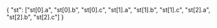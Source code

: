 {
  "st": ["st[0].a", "st[0].b", "st[0].c", "st[1].a", "st[1].b", "st[1].c", "st[2].a", "st[2].b", "st[2].c"]
}
